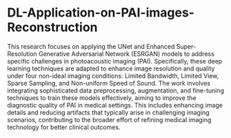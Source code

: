# DL-Application-on-PAI-images-Reconstruction

This research focuses on applying the UNet and Enhanced Super-Resolution
Generative Adversarial Network (ESRGAN) models to address specific challenges in photoacoustic
imaging (PAI). Specifically, these deep learning techniques are adapted to enhance image resolution and
quality under four non-ideal imaging conditions: Limited Bandwidth, Limited View, Sparse Sampling, and
Non-uniform Speed of Sound. The work involves integrating sophisticated data preprocessing, augmentation, and fine-tuning techniques to train these models effectively, aiming to improve the
diagnostic quality of PAI in medical settings. This includes enhancing image details and reducing artifacts
that typically arise in challenging imaging scenarios, contributing to the broader effort of refining
medical imaging technology for better clinical outcomes.
